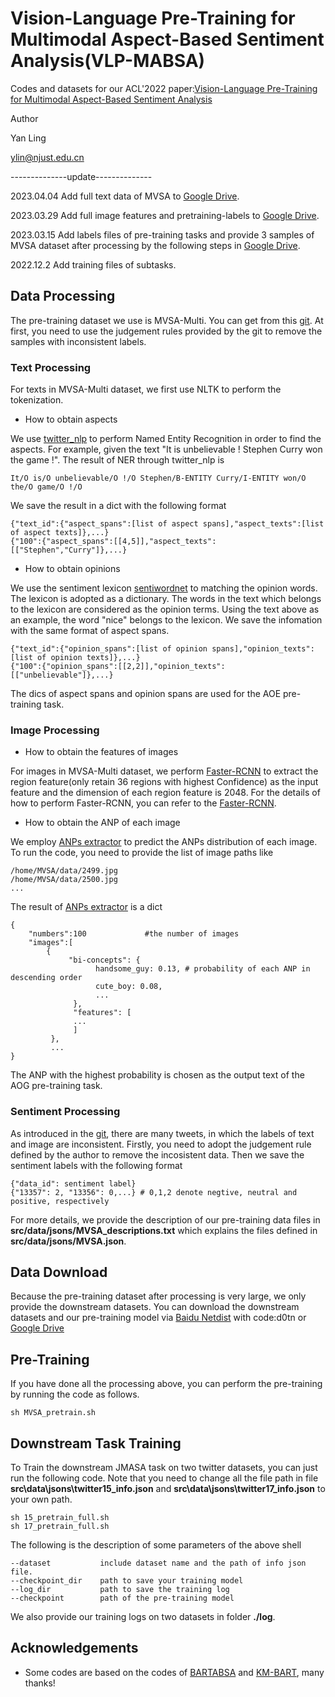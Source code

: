# Vision-Language Pre-Training for Multimodal Aspect-Based Sentiment Analysis(VLP-MABSA)
Codes and datasets for our ACL'2022 paper:[Vision-Language Pre-Training for Multimodal Aspect-Based Sentiment Analysis](https://aclanthology.org/2022.acl-long.152/)

Author

Yan Ling

ylin@njust.edu.cn

--------------update--------------

2023.04.04 Add full text data of MVSA to [Google Drive](https://drive.google.com/file/d/14Dum0b4gX94OyEkbrz8q72-MzXGVH8OE/view?usp=share_link).

2023.03.29 Add full image features and pretraining-labels to [Google Drive](https://drive.google.com/file/d/14Dum0b4gX94OyEkbrz8q72-MzXGVH8OE/view?usp=share_link).

2023.03.15 Add labels files of pre-training tasks and provide 3 samples of MVSA dataset after processing by the following steps in [Google Drive](https://drive.google.com/drive/folders/1rm0FtHOTMUfZfRjWIE9Ukn_1D5MDXQy3?usp=sharing).

2022.12.2 Add training files of subtasks.

## Data Processing
The pre-training dataset we use is MVSA-Multi. You can get from this [git](https://github.com/xunan0812/MultiSentiNet). At first, you need to use the judgement rules provided by the git to remove the samples with inconsistent labels.
### Text Processing
For texts in MVSA-Multi dataset, we first use NLTK to perform the tokenization.
- How to obtain aspects

We use [twitter_nlp](https://github.com/aritter/twitter_nlp) to perform Named Entity Recognition in order to find the aspects.
For example, given the text "It is unbelievable ! Stephen Curry won the game !". The result of NER through twitter_nlp is
```
It/O is/O unbelievable/O !/O Stephen/B-ENTITY Curry/I-ENTITY won/O the/O game/O !/O
```
We save the result in a dict with the following format
```
{"text_id":{"aspect_spans":[list of aspect spans],"aspect_texts":[list of aspect texts]},...}
{"100":{"aspect_spans":[[4,5]],"aspect_texts":[["Stephen","Curry"]},...}
```
- How to obtain opinions

We use the sentiment lexicon [sentiwordnet](https://github.com/zeeeyang/lexicon_rnn/tree/master/lexicons) to matching the opinion words. The lexicon is adopted as a dictionary. The words in the text which belongs to the lexicon are considered as the opinion terms.
Using the text above as an example, the word "nice" belongs to the lexicon. We save the infomation with the same format of aspect spans.
```
{"text_id":{"opinion_spans":[list of opinion spans],"opinion_texts":[list of opinion texts]},...}
{"100":{"opinion_spans":[[2,2]],"opinion_texts":[["unbelievable"]},...}
```

The dics of aspect spans and opinion spans are used for the AOE pre-training task.
### Image Processing
- How to obtain the features of images

For images in MVSA-Multi dataset, we perform [Faster-RCNN](https://github.com/jiasenlu/bottom-up-attention) to extract the region feature(only retain 36 regions with highest Confidence) as the input feature and the dimension of each region feature is 2048. For the details of how to perform Faster-RCNN, you can refer to the [Faster-RCNN](https://github.com/jiasenlu/bottom-up-attention).
- How to obtain the ANP of each image

We employ [ANPs extractor](https://github.com/stephen-pilli/DeepSentiBank) to predict the ANPs distribution of each image.
To run the code, you need to provide the list of image paths like
```
/home/MVSA/data/2499.jpg
/home/MVSA/data/2500.jpg
...
```
The result of [ANPs extractor](https://github.com/stephen-pilli/DeepSentiBank) is a dict
```
{
    "numbers":100             #the number of images
    "images":[
        {
             "bi-concepts": {
                   handsome_guy: 0.13, # probability of each ANP in descending order 
                   cute_boy: 0.08,
                   ...
              },
              "features": [ 
              ...
              ]
         },
         ...
}
```
The ANP with the highest probability is chosen as the output text of the AOG pre-training task.
### Sentiment Processing
As introduced in the [git](https://github.com/xunan0812/MultiSentiNet), there are many tweets, in which the labels of text and image are inconsistent. Firstly, you need to adopt the judgement rule defined by the author to remove the incosistent data.
Then we save the sentiment labels with the following format
```
{"data_id": sentiment label}
{"13357": 2, "13356": 0,...} # 0,1,2 denote negtive, neutral and positive, respectively
```
For more details, we provide the description of our pre-training data files in **src/data/jsons/MVSA_descriptions.txt** which explains the files defined in **src/data/jsons/MVSA.json**.
## Data Download
Because the pre-training dataset after processing is very large, we only provide the downstream datasets. You can download the downstream datasets and our pre-training model via [Baidu Netdist](https://pan.baidu.com/s/11INRcFpoBR-6iggukx1VtA) with code:d0tn or [Google Drive](https://drive.google.com/drive/folders/1rm0FtHOTMUfZfRjWIE9Ukn_1D5MDXQy3?usp=sharing)
## Pre-Training
If you have done all the processing above, you can perform the pre-training by running the code as follows.
```
sh MVSA_pretrain.sh
```
## Downstream Task Training
To Train the downstream JMASA task on two twitter datasets, you can just run the following code. Note that you need to change all the file path in file **src\data\jsons\twitter15_info.json** and **src\data\jsons\twitter17_info.json** to your own path.
```
sh 15_pretrain_full.sh
sh 17_pretrain_full.sh
```
The following is the description of some parameters of the above shell
```
--dataset           include dataset name and the path of info json file.
--checkpoint_dir    path to save your training model
--log_dir           path to save the training log
--checkpoint        path of the pre-training model
```
We also provide our training logs on two datasets in folder **./log**.  
## Acknowledgements
- Some codes are based on the codes of [BARTABSA](https://github.com/yhcc/BARTABSA) and [KM-BART](https://github.com/FomalhautB/KM-BART), many thanks!
